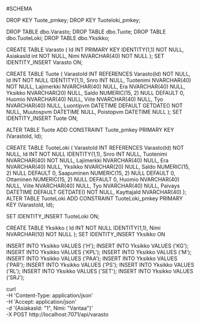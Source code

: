 #SCHEMA

DROP KEY Tuote_pmkey;
DROP KEY Tuoteloki_pmkey;

DROP TABLE dbo.Varasto;
DROP TABLE dbo.Tuote;
DROP TABLE dbo.TuoteLoki;
DROP TABLE dbo.Yksikko;

CREATE TABLE Varasto (
  Id INT PRIMARY KEY IDENTITY(1,1) NOT NULL,
  AsiakasId int NOT NULL,
  Nimi NVARCHAR(40) NOT NULL
);
SET IDENTITY_INSERT Varasto ON;

CREATE TABLE Tuote (
  VarastoId INT REFERENCES Varasto(Id) NOT NULL,
  Id INT NOT NULL IDENTITY(1,1),
  Snro INT NULL,
  Tuotenimi NVARCHAR(40) NOT NULL,
  Lajimerkki NVARCHAR(40) NULL,
  Era NVARCHAR(40) NULL,
  Yksikko NVARCHAR(20) NULL,
  Saldo NUMERIC(15, 2) NULL DEFAULT 0,
  Huomio NVARCHAR(40) NULL,
  Viite NVARCHAR(40) NULL,
  Tyo NVARCHAR(40) NULL,
  Luontipvm DATETIME DEFAULT GETDATE() NOT NULL,
  Muutospvm DATETIME NULL,
  Poistopvm DATETIME NULL 
);
SET IDENTITY_INSERT Tuote ON;

ALTER TABLE Tuote
ADD CONSTRAINT Tuote_pmkey
PRIMARY KEY (VarastoId, Id);

CREATE TABLE TuoteLoki (
  VarastoId INT REFERENCES Varasto(Id) NOT NULL,
  Id INT NOT NULL IDENTITY(1,1),
  Snro INT NULL,
  Tuotenimi NVARCHAR(40) NOT NULL,
  Lajimerkki NVARCHAR(40) NULL,
  Era NVARCHAR(40) NULL,
  Yksikko NVARCHAR(20) NULL,
  Saldo NUMERIC(15, 2) NULL DEFAULT 0,
  Saapuminen NUMERIC(15, 2) NULL DEFAULT 0,
  Ottaminen NUMERIC(15, 2) NULL DEFAULT 0,
  Huomio NVARCHAR(40) NULL,
  Viite NVARCHAR(40) NULL,
  Tyo NVARCHAR(40) NULL,
  Paivays DATETIME DEFAULT GETDATE() NOT NULL,
  KayttajaId NVARCHAR(40)
);
ALTER TABLE TuoteLoki
ADD CONSTRAINT TuoteLoki_pmkey
PRIMARY KEY (VarastoId, Id);

SET IDENTITY_INSERT TuoteLoki ON;

CREATE TABLE Yksikko (
  Id INT NOT NULL IDENTITY(1,1),
  Nimi NVARCHAR(10) NOT NULL
);
SET IDENTITY_INSERT Yksikko ON

INSERT INTO Yksikko VALUES ('H');
INSERT INTO Yksikko VALUES ('KG');
INSERT INTO Yksikko VALUES ('KPL');
INSERT INTO Yksikko VALUES ('M');
INSERT INTO Yksikko VALUES ('PAA');
INSERT INTO Yksikko VALUES ('PAR');
INSERT INTO Yksikko VALUES ('PS');
INSERT INTO Yksikko VALUES ('RL');
INSERT INTO Yksikko VALUES ('SET');
INSERT INTO Yksikko VALUES ('SRJ');


curl \
 -H 'Content-Type: application/json' \
 -H 'Accept: application/json' \
 -d '{AsiakasId: "1", Nimi: "Vantaa"}' \
 -X POST http://localhost:7071/api/varasto
